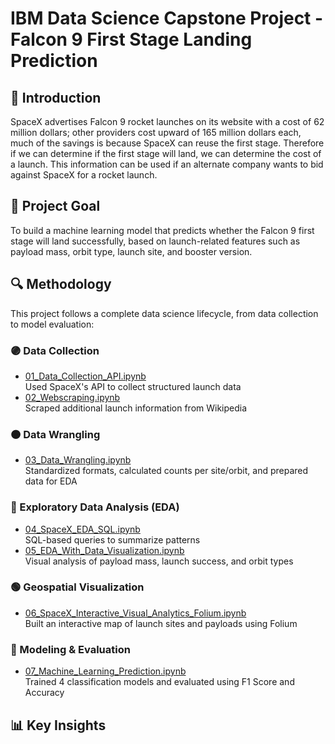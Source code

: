 # IBM Data Science Capstone Project - Falcon 9 First Stage Landing Prediction

## 🚀 Introduction
SpaceX advertises Falcon 9 rocket launches on its website with a cost of 62 million dollars; other providers cost upward of 165 million dollars each, much of the savings is because SpaceX can reuse the first stage. Therefore if we can determine if the first stage will land, we can determine the cost of a launch. This information can be used if an alternate company wants to bid against SpaceX for a rocket launch.

## 📌 Project Goal
To build a machine learning model that predicts whether the Falcon 9 first stage will land successfully, based on launch-related features such as payload mass, orbit type, launch site, and booster version. 

## 🔍 Methodology  
This project follows a complete data science lifecycle, from data collection to model evaluation:

### 🟣 Data Collection  
- [01_Data_Collection_API.ipynb](01_Data_Collection_Api.ipynb)  
  Used SpaceX's API to collect structured launch data  
- [02_Webscraping.ipynb](02_Webscraping.ipynb)  
  Scraped additional launch information from Wikipedia

### 🟠 Data Wrangling  
- [03_Data_Wrangling.ipynb](03_Data_Wrangling.ipynb)  
  Standardized formats, calculated counts per site/orbit, and prepared data for EDA

### 🔵 Exploratory Data Analysis (EDA)  
- [04_SpaceX_EDA_SQL.ipynb](04_SpaceX_EDA_SQL.ipynb)  
  SQL-based queries to summarize patterns  
- [05_EDA_With_Data_Visualization.ipynb](05_EDA_With_Data_Visualization.ipynb)  
  Visual analysis of payload mass, launch success, and orbit types

### 🟢 Geospatial Visualization  
- [06_SpaceX_Interactive_Visual_Analytics_Folium.ipynb](06_SpaceX_Interactive_Visual_Analytics_Folium.ipynb)  
  Built an interactive map of launch sites and payloads using Folium

### 🔴 Modeling & Evaluation  
- [07_Machine_Learning_Prediction.ipynb](07_Machine_Learning_Prediction.ipynb)  
  Trained 4 classification models and evaluated using F1 Score and Accuracy


## 📊 Key Insights
